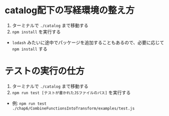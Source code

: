 # catalog配下の写経環境の整え方
1. ターミナルで `./catalog` まで移動する
2. `npm install` を実行する
  - `lodash` みたいに途中でパッケージを追加することもあるので、必要に応じて `npm install` する

# テストの実行の仕方
1. ターミナルで `./catalog` まで移動する
2. `npm run test [テストが書かれたJSファイルのパス]` を実行する
  - 例: `npm run test ./chap6/CombineFunctionsIntoTransform/examples/test.js`


